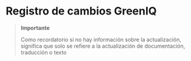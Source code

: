 # Registro de cambios GreenIQ

>**Importante**
>
>Como recordatorio si no hay información sobre la actualización, significa que solo se refiere a la actualización de documentación, traducción o texto
